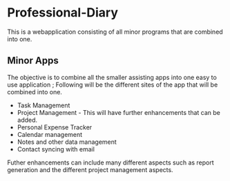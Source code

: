 # Professional-Diary
This is a webapplication consisting of all minor programs that are combined into one.


## Minor Apps
The objective is to combine all the smaller assisting apps into one easy to use application ;
Following will be the different sites of the app that will be combined into one.
 - Task Management
 - Project Management
        - This will have further enhancements that can be added.
 - Personal Expense Tracker
 - Calendar management
 - Notes and other data management
 - Contact syncing with email

Futher enhancements can include many different aspects such as report generation and the different project management aspects. 
